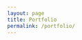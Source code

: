 ```yaml
---
layout: page
title: Portfolio
permalink: /portfolio/
---
```

<!-- <div>
  <div class='portfolio-grid'>
    <a class='project' href='/portfolio/osu'>
      <h2 class='project-title'>OSU-NEP</h2>
    </a>

    <a class='project' href='/portfolio/peacehealth'>
      <h2 class='project-title'>PeaceHealth</h2>
    </a>

    <a class='project' href='/portfolio/cropcompass'>
      <h2 class='project-title'>Crop Compass</h2>
    </a>

  	<a class='project' href='/portfolio/snap-oregon'>
  		<h2 class='project-title'>snapOR</h2>
  	</a>

  	<a class='project' href='/portfolio/sudoku'>
  		<h2 class='project-title'>Sudoku Solver</h2>
  	</a>
  </div>
</div>
 -->
